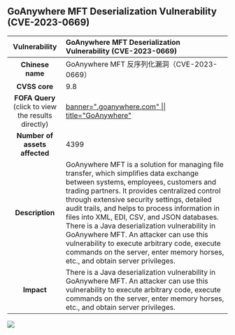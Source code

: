 ## GoAnywhere MFT Deserialization Vulnerability (CVE-2023-0669)

|   **Vulnerability**  | **GoAnywhere MFT Deserialization Vulnerability (CVE-2023-0669)**  |
| :----:   | :-----|
|  **Chinese name**  | GoAnywhere MFT 反序列化漏洞（CVE-2023-0669） |
| **CVSS core**  | 9.8 |
| **FOFA Query**  (click to view the results directly)| [banner=\".goanywhere.com\" \|\| title=\"GoAnywhere\"](https://en.fofa.info/result?qbase64=YmFubmVyPSIuZ29hbnl3aGVyZS5jb20iIHx8IHRpdGxlPSJHb0FueXdoZXJlIg%3D%3D) |
| **Number of assets affected**  | 4399 |
| **Description**  | GoAnywhere MFT is a solution for managing file transfer, which simplifies data exchange between systems, employees, customers and trading partners. It provides centralized control through extensive security settings, detailed audit trails, and helps to process information in files into XML, EDI, CSV, and JSON databases. There is a Java deserialization vulnerability in GoAnywhere MFT. An attacker can use this vulnerability to execute arbitrary code, execute commands on the server, enter memory horses, etc., and obtain server privileges. |
| **Impact** | There is a Java deserialization vulnerability in GoAnywhere MFT. An attacker can use this vulnerability to execute arbitrary code, execute commands on the server, enter memory horses, etc., and obtain server privileges. |

![](https://s3.bmp.ovh/imgs/2023/04/12/a8aaa327c8938de6.gif)
